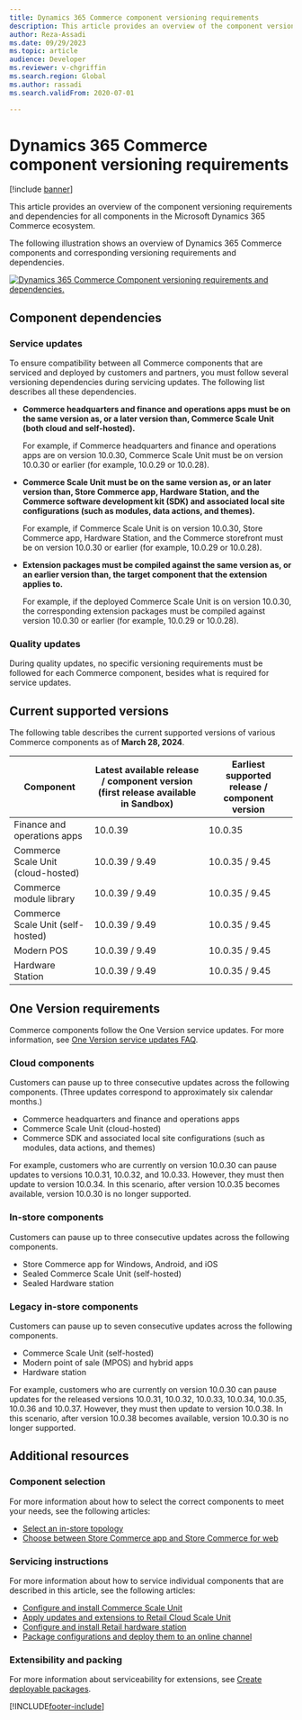 ```yaml
---
title: Dynamics 365 Commerce component versioning requirements
description: This article provides an overview of the component versioning requirements and dependencies for all components in the Microsoft Dynamics 365 Commerce ecosystem.
author: Reza-Assadi
ms.date: 09/29/2023
ms.topic: article 
audience: Developer
ms.reviewer: v-chgriffin
ms.search.region: Global
ms.author: rassadi
ms.search.validFrom: 2020-07-01

---
```


# Dynamics 365 Commerce component versioning requirements

[!include [banner](../includes/banner.md)]

This article provides an overview of the component versioning requirements and dependencies for all components in the Microsoft Dynamics 365 Commerce ecosystem.

The following illustration shows an overview of Dynamics 365 Commerce components and corresponding versioning requirements and dependencies.

<a href="/dynamics365/commerce/media/commerce-component-versioning.jpg" target="_blank">![Dynamics 365 Commerce Component versioning requirements and dependencies.](../media/commerce-component-versioning.jpg)</a>

## Component dependencies

### Service updates

To ensure compatibility between all Commerce components that are serviced and deployed by customers and partners, you must follow several versioning dependencies during servicing updates. The following list describes all these dependencies.

- **Commerce headquarters and finance and operations apps must be on the same version as, or a later version than, Commerce Scale Unit (both cloud and self-hosted).**

    For example, if Commerce headquarters and finance and operations apps are on version 10.0.30, Commerce Scale Unit must be on version 10.0.30 or earlier (for example, 10.0.29 or 10.0.28).

- **Commerce Scale Unit must be on the same version as, or an later version than, Store Commerce app, Hardware Station, and the Commerce software development kit (SDK) and associated local site configurations (such as modules, data actions, and themes).**

    For example, if Commerce Scale Unit is on version 10.0.30, Store Commerce app, Hardware Station, and the Commerce storefront must be on version 10.0.30 or earlier (for example, 10.0.29 or 10.0.28).

- **Extension packages must be compiled against the same version as, or an earlier version than, the target component that the extension applies to.**

    For example, if the deployed Commerce Scale Unit is on version 10.0.30, the corresponding extension packages must be compiled against version 10.0.30 or earlier (for example, 10.0.29 or 10.0.28).

### Quality updates

During quality updates, no specific versioning requirements must be followed for each Commerce component, besides what is required for service updates.

## Current supported versions

The following table describes the current supported versions of various Commerce components as of **March 28, 2024**.

| Component | Latest available release / component version (first release available in Sandbox) | Earliest supported release / component version |
|---|---|---|
| Finance and operations apps | 10.0.39 | 10.0.35 |
| Commerce Scale Unit (cloud-hosted) | 10.0.39 / 9.49 | 10.0.35 / 9.45 |
| Commerce module library | 10.0.39 / 9.49 | 10.0.35 / 9.45 |
| Commerce Scale Unit (self-hosted) | 10.0.39 / 9.49 | 10.0.35 / 9.45 |
| Modern POS | 10.0.39 / 9.49 | 10.0.35 / 9.45 |
| Hardware Station | 10.0.39 / 9.49 | 10.0.35 / 9.45 |

## One Version requirements

Commerce components follow the One Version service updates. For more information, see [One Version service updates FAQ](../../fin-ops-core/dev-itpro/get-started/one-version.md).

### Cloud components

Customers can pause up to three consecutive updates across the following components. (Three updates correspond to approximately six calendar months.)

- Commerce headquarters and finance and operations apps
- Commerce Scale Unit (cloud-hosted)
- Commerce SDK and associated local site configurations (such as modules, data actions, and themes)

For example, customers who are currently on version 10.0.30 can pause updates to versions 10.0.31, 10.0.32, and 10.0.33. However, they must then update to version 10.0.34. In this scenario, after version 10.0.35 becomes available, version 10.0.30 is no longer supported.

### In-store components

Customers can pause up to three consecutive updates across the following components.

- Store Commerce app for Windows, Android, and iOS
- Sealed Commerce Scale Unit (self-hosted)
- Sealed Hardware station

### Legacy in-store components

Customers can pause up to seven consecutive updates across the following components.

- Commerce Scale Unit (self-hosted)
- Modern point of sale (MPOS) and hybrid apps
- Hardware station

For example, customers who are currently on version 10.0.30 can pause updates for the released versions 10.0.31, 10.0.32, 10.0.33, 10.0.34, 10.0.35, 10.0.36 and 10.0.37. However, they must then update to version 10.0.38. In this scenario, after version 10.0.38 becomes available, version 10.0.30 is no longer supported.

## Additional resources

### Component selection

For more information about how to select the correct components to meet your needs, see the following articles:

- [Select an in-store topology](retail-in-store-topology.md)
- [Choose between Store Commerce app and Store Commerce for web](MPOS-or-CPOS.md)

### Servicing instructions

For more information about how to service individual components that are described in this article, see the following articles:

- [Configure and install Commerce Scale Unit](retail-store-scale-unit-configuration-installation.md)
- [Apply updates and extensions to Retail Cloud Scale Unit](../../fin-ops-core/dev-itpro/deployment/update-retail-channel.md)
- [Configure and install Retail hardware station](retail-hardware-station-configuration-installation.md)
- [Package configurations and deploy them to an online channel](../e-commerce-extensibility/package-deploy.md)
<!-- [Configure, install, and activate the Store Commerce app](retail-modern-pos-device-activation.md)-->

### Extensibility and packing

For more information about serviceability for extensions, see [Create deployable packages](retail-sdk/retail-sdk-packaging.md).


[!INCLUDE[footer-include](../../includes/footer-banner.md)]

